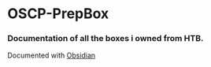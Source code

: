 # OSCP-PrepBox
### Documentation of all the boxes i owned from HTB.

Documented with [Obsidian](https://obsidian.md/)
